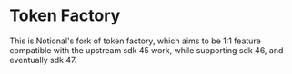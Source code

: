 # Token Factory

This is Notional's fork of token factory, which aims to be 1:1 feature compatible with the upstream sdk 45 work, while supporting sdk 46, and eventually sdk 47.


